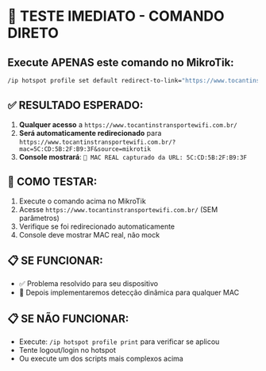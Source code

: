 # 🚀 TESTE IMEDIATO - COMANDO DIRETO

## Execute APENAS este comando no MikroTik:

```bash
/ip hotspot profile set default redirect-to-link="https://www.tocantinstransportewifi.com.br/?mac=5C:CD:5B:2F:B9:3F&source=mikrotik"
```

## ✅ RESULTADO ESPERADO:

1. **Qualquer acesso** a `https://www.tocantinstransportewifi.com.br/` 
2. **Será automaticamente redirecionado** para `https://www.tocantinstransportewifi.com.br/?mac=5C:CD:5B:2F:B9:3F&source=mikrotik`
3. **Console mostrará**: `🎯 MAC REAL capturado da URL: 5C:CD:5B:2F:B9:3F`

## 🧪 COMO TESTAR:

1. Execute o comando acima no MikroTik
2. Acesse `https://www.tocantinstransportewifi.com.br/` (SEM parâmetros)
3. Verifique se foi redirecionado automaticamente
4. Console deve mostrar MAC real, não mock

## 📋 SE FUNCIONAR:

- ✅ Problema resolvido para seu dispositivo
- 🔄 Depois implementaremos detecção dinâmica para qualquer MAC

## 📋 SE NÃO FUNCIONAR:

- Execute: `/ip hotspot profile print` para verificar se aplicou
- Tente logout/login no hotspot
- Ou execute um dos scripts mais complexos acima
